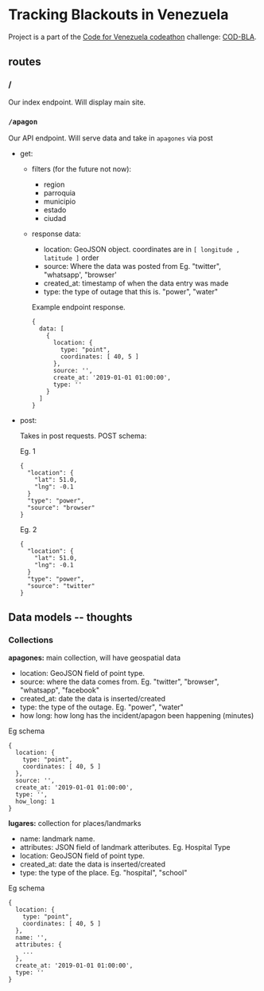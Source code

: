 # Tracking Blackouts in Venezuela

Project is a part of the [Code for Venezuela codeathon](https://github.com/code-for-venezuela/2019-april-codeathon) challenge: [COD-BLA](https://github.com/code-for-venezuela/2019-april-codeathon/tree/master/challenges/COD-BLA).

## routes

### /

Our index endpoint. Will display main site.

### `/apagon`

Our API endpoint. Will serve data and take in `apagones` via post

- get:

  - filters (for the future not now):
    - region
    - parroquia
    - municipio
    - estado
    - ciudad

  - response data:

    - location: GeoJSON object. coordinates are in `[ longitude , latitude ]` order
    - source: Where the data was posted from Eg. "twitter", "whatsapp', "browser'
    - created_at: timestamp of when the data entry was made
    - type: the type of outage that this is. "power", "water"

    Example endpoint response.

    ```
    {
      data: [
        {
          location: {
            type: "point",
            coordinates: [ 40, 5 ]
          },
          source: '',
          create_at: '2019-01-01 01:00:00',
          type: ''
        }
      ]
    }
    ```

- post:
  
  Takes in post requests. POST schema:

  Eg. 1
  ```
  {
    "location": {
      "lat": 51.0,
      "lng": -0.1
    }
    "type": "power",
    "source": "browser"
  }
  ```

  Eg. 2
  ```
  {
    "location": {
      "lat": 51.0,
      "lng": -0.1
    }
    "type": "power",
    "source": "twitter"
  }
  ```

## Data models -- thoughts

### Collections

__apagones:__ main collection, will have geospatial data

- location: GeoJSON field of point type.
- source: where the data comes from. Eg. "twitter", "browser", "whatsapp", "facebook"
- created_at: date the data is inserted/created
- type: the type of the outage. Eg. "power", "water"
- how long: how long has the incident/apagon been happening (minutes)

Eg schema

```
{
  location: {
    type: "point",
    coordinates: [ 40, 5 ]
  },
  source: '',
  create_at: '2019-01-01 01:00:00',
  type: '',
  how_long: 1
}
```


__lugares:__ collection for places/landmarks

- name: landmark name.
- attributes: JSON field of landmark atteributes. Eg. Hospital Type
- location: GeoJSON field of point type.
- created_at: date the data is inserted/created
- type: the type of the place. Eg. "hospital", "school"

Eg schema

```
{
  location: {
    type: "point",
    coordinates: [ 40, 5 ]
  },
  name: '',
  attributes: {
    ...
  },
  create_at: '2019-01-01 01:00:00',
  type: ''
}
```
